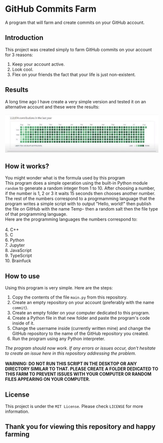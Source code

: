 # GitHub Commits Farm
A program that will farm and create commits on your GitHub account.

## Introduction
This project was created simply to farm GitHub commits on your account for 3 reasons:
<br>
1. Keep your account active.
2. Look cool.
3. Flex on your friends the fact that your life is just non-existent.

## Results
A long time ago I have create a very simple version and tested it on an alternative account and these were the results:
<br>
<br>
![112,000 commits on GitHub](src/results.jpg)

## How it works?
You might wonder what is the formula used by this program
<br>
This program does a simple operation using the built-in Python module `random` to generate a random integer from 1 to 10.
After choosing a number, if the number is 1, 2 or 3 it waits 15 seconds then chooses another number.
The rest of the numbers correspond to a progrmamming language that the program writes a simple script with to output "Hello, world!" then publish the file on GitHub with the name Temp- then a random salt then the file type of that programming language.
<br>
Here are the programming languages the numbers correspond to:
<br>
<br>
4. C++
<br>
5. C
<br>
6. Python
<br>
7. Jupyter
<br>
8. JavaScript
<br>
9. TypeScript
<br>
10. Brainfuck
<br>

## How to use
Using this program is very simple. Here are the steps:
<br>
1. Copy the contents of the file `main.py` from this repository.
2. Create an empty repository on your account (preferably with the name `commit`).
3. Create an empty folder on your computer dedicated to this program.
4. Create a Python file in that new folder and paste the program's code inside of it.
5. Change the username inside (currently written mine) and change the GitHub repository to the name of the GitHub repository you created.
6. Run the program using any Python interpreter.

*The program should now work. If any errors or issues occur, don't hesitate to create an issue here in this repository addressing the problem.*
<br>
<br>
**WARNING: DO NOT RUN THIS SCRIPT IN THE DESKTOP OR ANY DIRECTORY SIMILAR TO THAT. PLEASE CREATE A FOLDER DEDICATED TO THIS FARM TO PREVENT ISSUES WITH YOUR COMPUTER OR RANDOM FILES APPEARING ON YOUR COMPUTER.**

## License
This project is under the `MIT License`. Please check `LICENSE` for more information.

## **Thank you for viewing this repository and happy farming**
